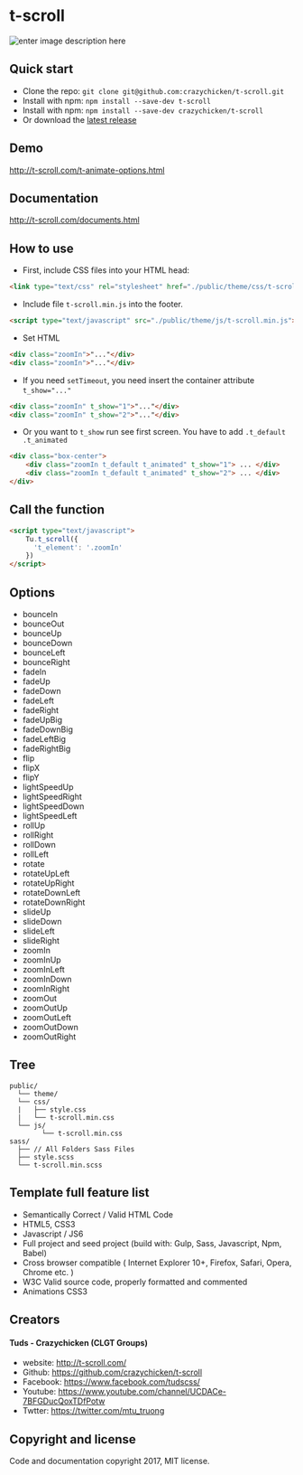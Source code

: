 # t-scroll

![enter image description here](http://t-scroll.com/theme/images/about.png)

## Quick start
* Clone the repo: `git clone git@github.com:crazychicken/t-scroll.git`
* Install with npm: `npm install --save-dev t-scroll`
* Install with npm: `npm install --save-dev crazychicken/t-scroll`
* Or download the [latest release](https://github.com/crazychicken/t-scroll/archive/master.zip)

## Demo
http://t-scroll.com/t-animate-options.html

## Documentation
http://t-scroll.com/documents.html

## How to use

* First, include CSS files into your HTML head:
```html
<link type="text/css" rel="stylesheet" href="./public/theme/css/t-scroll.min.css">
```

* Include file `t-scroll.min.js` into the footer.
```html
<script type="text/javascript" src="./public/theme/js/t-scroll.min.js"></script>
```

* Set HTML
```html
<div class="zoomIn">"..."</div>
<div class="zoomIn">"..."</div>
```

* If you need `setTimeout`, you need insert the container attribute `t_show="..."`
```html
<div class="zoomIn" t_show="1">"..."</div>
<div class="zoomIn" t_show="2">"..."</div>
```

* Or you want to `t_show` run see first screen. You have to add `.t_default .t_animated`
```html
<div class="box-center">
    <div class="zoomIn t_default t_animated" t_show="1"> ... </div>
    <div class="zoomIn t_default t_animated" t_show="2"> ... </div>
</div>
```

## Call the function

```html
<script type="text/javascript">
    Tu.t_scroll({
      't_element': '.zoomIn'
    })
</script>
```

## Options
* bounceIn
* bounceOut
* bounceUp
* bounceDown
* bounceLeft
* bounceRight
* fadeIn
* fadeUp
* fadeDown
* fadeLeft
* fadeRight
* fadeUpBig
* fadeDownBig
* fadeLeftBig
* fadeRightBig
* flip
* flipX
* flipY
* lightSpeedUp
* lightSpeedRight
* lightSpeedDown
* lightSpeedLeft
* rollUp
* rollRight
* rollDown
* rollLeft
* rotate
* rotateUpLeft
* rotateUpRight
* rotateDownLeft
* rotateDownRight
* slideUp
* slideDown
* slideLeft
* slideRight
* zoomIn
* zoomInUp
* zoomInLeft
* zoomInDown
* zoomInRight
* zoomOut
* zoomOutUp
* zoomOutLeft
* zoomOutDown
* zoomOutRight

## Tree
```
public/
  └── theme/
  └── css/
  |   ├── style.css
  |   └── t-scroll.min.css
  └── js/
        └── t-scroll.min.css
sass/
  ├── // All Folders Sass Files
  ├── style.scss
  └── t-scroll.min.scss
```

## Template full feature list

* Semantically Correct / Valid HTML Code
* HTML5, CSS3
* Javascript / JS6
* Full project and seed project (build with: Gulp, Sass, Javascript, Npm, Babel)
* Cross browser compatible ( Internet Explorer 10+, Firefox, Safari, Opera, Chrome etc. )
* W3C Valid source code, properly formatted and commented
* Animations CSS3

## Creators

#### Tuds - Crazychicken (CLGT Groups)
* website:  http://t-scroll.com/
* Github:   https://github.com/crazychicken/t-scroll
* Facebook: https://www.facebook.com/tudscss/
* Youtube:  https://www.youtube.com/channel/UCDACe-7BFGDucQoxTDfPotw
* Twtter:   https://twitter.com/mtu_truong

## Copyright and license

Code and documentation copyright 2017, MIT license.
